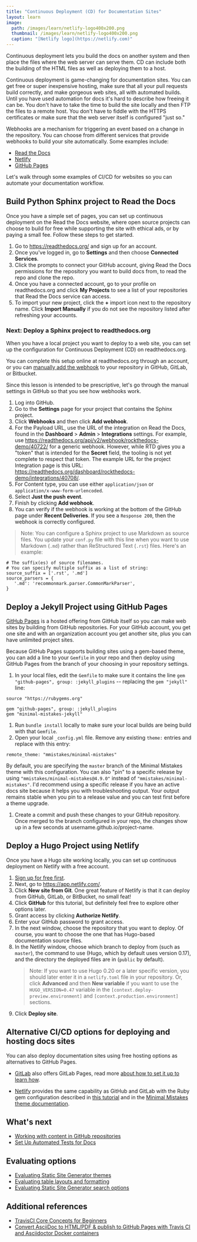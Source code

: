 ```yaml
---
title: "Continuous Deployment (CD) for Documentation Sites"
layout: learn
image:
  path: /images/learn/netlify-logo400x200.png
  thumbnail: /images/learn/netlify-logo400x200.png
  caption: "[Netlify logo](https://netlify.com)"
---
```


Continuous deployment lets you build the docs on another system and then place the files where the web server can serve them. CD can include both the building of the HTML files as well as deploying them to a host.

Continuous deployment is game-changing for documentation sites. You can get free or super inexpensive hosting, make sure that all your pull requests build correctly, and make gorgeous web sites, all with automated builds. Until you have used automation for docs it's hard to describe how freeing it can be. You don't have to take the time to build the site locally and then FTP the files to a remote host. You don't have to fiddle with the HTTPS certificates or make sure that the web server itself is configured "just so."

Webhooks are a mechanism for triggering an event based on a change in the repository. You can choose from different services that provide webhooks to build your site automatically. Some examples include:

* [Read the Docs](https://readthedocs.org/)
* [Netlify](https://www.netlify.com/)
* [GitHub Pages](https://pages.github.com)

Let's walk through some examples of CI/CD for websites so you can automate your documentation workflow.

## Build Python Sphinx project to Read the Docs

Once you have a simple set of pages, you can set up continuous deployment on the Read the Docs website, where open source projects can choose to build for free while supporting the site with ethical ads, or by paying a small fee. Follow these steps to get started.

1. Go to https://readthedocs.org/ and sign up for an account.
1. Once you've logged in, go to **Settings** and then choose **Connected Services**.
1. Click the prompts to connect your GitHub account, giving Read the Docs permissions for the repository you want to build docs from, to read the repo and clone the repo.
1. Once you have a connected account, go to your profile on readthedocs.org and click **My Projects** to see a list of your repositories that Read the Docs service can access.
1. To import your new project, click the **+** import icon next to the repository name. Click **Import Manually** if you do not see the repository listed after refreshing your accounts.

### Next: Deploy a Sphinx project to readthedocs.org

When you have a local project you want to deploy to a web site, you can set up the configuration for Continuous Deployment (CD) on readthedocs.org.

You can complete this setup online at readthedocs.org through an account, or you can [manually add the webhook](https://docs.readthedocs.io/en/latest/webhooks.html#webhook-creation) to your repository in GitHub, GitLab, or Bitbucket.

Since this lesson is intended to be prescriptive, let's go through the manual settings in GitHub so that you see how webhooks work.

1. Log into GitHub.
1. Go to the **Settings** page for your project that contains the Sphinx project.
1. Click **Webhooks** and then click **Add webhook**.
1. For the Payload URL, use the URL of the integration on Read the Docs, found in the **Dashboard** > **Admin** > **Integrations** settings. For example, use https://readthedocs.org/api/v2/webhook/rockthedocs-demo/40722/ for a generic webhook. However, while RTD gives you a "token" that is intended for the **Secret** field, the tooling is not yet complete to respect that token. The example URL for the project Integration page is this URL: https://readthedocs.org/dashboard/rockthedocs-demo/integrations/40708/.
1. For Content type, you can use either `application/json` or `application/x-www-form-urlencoded`.
1. Select **Just the push event**.
1. Finish by clicking **Add webhook**.
1. You can verify if the webhook is working at the bottom of the GitHub page under **Recent Deliveries**. If you see a `Response 200`, then the webhook is correctly configured.

>Note: You can configure a Sphinx project to use Markdown as source files. You update your `conf.py` file with this line when you want to use Markdown (`.md`) rather than ReStructured Text (`.rst`) files. Here's an example:
   ```
   # The suffix(es) of source filenames.
   # You can specify multiple suffix as a list of string:
   source_suffix = ['.rst', '.md']
   source_parsers = {
      '.md': 'recommonmark.parser.CommonMarkParser',
   }
   ```

## Deploy a Jekyll Project using GitHub Pages

[GitHub Pages](https://pages.github.com/) is a hosted offering from GitHub itself so you can make web sites by building from GitHub repositories. For your GitHub account, you get one site and with an organization account you get another site, plus you can have unlimited project sites.

Because GitHub Pages supports building sites using a gem-based theme, you can add a line to your `Gemfile` in your repo and then deploy using GitHub Pages from the branch of your choosing in your repository settings.

1. In your local files, edit the `Gemfile` to make sure it contains the line `gem "github-pages", group: :jekyll_plugins` -- replacing the `gem "jekyll"` line:

```
source "https://rubygems.org"

gem "github-pages", group: :jekyll_plugins
gem "minimal-mistakes-jekyll"
```
1. Run `bundle install` locally to make sure your local builds are being build with that `Gemfile`.
1. Open your local `_config.yml` file. Remove any existing `theme:` entries and replace with this entry:
```
remote_theme: "mmistakes/minimal-mistakes"
```

By default, you are specifying the `master` branch of the Minimal Mistakes theme with this configuration. You can also "pin" to a specific release by using `"mmistakes/minimal-mistakes@4.9.0"` instead of `"mmistakes/minimal-mistakes"`. I'd recommend using a specific release if you have an active docs site because it helps you with troubleshooting output. Your output remains stable when you pin to a release value and you can test first before a theme upgrade.
1. Create a commit and push these changes to your GitHub repository. Once merged to the branch configured in your repo, the changes show up in a few seconds at username.github.io/project-name.

## Deploy a Hugo Project using Netlify

Once you have a Hugo site working locally, you can set up continuous deployment on Netlify with a free account.

1. [Sign up for free first](https://app.netlify.com/signup).
1. Next, go to https://app.netlify.com/.
1. Click **New site from Git**. One great feature of Netlify is that it can deploy from GitHub, GitLab, or BitBucket, no small feat!
1. Click **GitHub** for this tutorial, but definitely feel free to explore other options later.
1. Grant access by clicking **Authorize Netlify**.
1. Enter your GitHub password to grant access.
1. In the next window, choose the repository that you want to deploy. Of course, you want to choose the one that has Hugo-based documentation source files.
1. In the Netlify window, choose which branch to deploy from (such as `master`), the command to use (Hugo, which by default uses version 0.17), and the directory the deployed files are in (`public` by default).
   > Note: If you want to use Hugo 0.20 or a later specific version, you should later enter it in a `netlify.toml` file in your repository. Or, click **Advanced** and then **New variable** if you want to use the `HUGO_VERSION=0.47` variable in the `[context.deploy-preview.environment]` and `[context.production.environment]` sections.
1. Click **Deploy site**.

## Alternative CI/CD options for deploying and hosting docs sites

You can also deploy documentation sites using free hosting options as alternatives to GitHub Pages.

* [GitLab](https://gitlab.com) also offers GitLab Pages, read more [about how to set it up to learn how](https://about.gitlab.com/2016/04/07/gitlab-pages-setup/).

*  [Netlify](https://www.netlify.com) provides the same capability as GitHub and GitLab with the Ruby gem configuration described in [this tutorial](https://www.netlify.com/blog/2015/10/28/a-step-by-step-guide-jekyll-3.0-on-netlify/) and in the [Minimal Mistakes theme documentation](https://mmistakes.github.io/minimal-mistakes/docs/quick-start-guide/#ruby-gem-method).

## What's next

* [Working with content in GitHub repositories](https://docslikecode.com/learn/04-add-content-workflow/)
* [Set Up Automated Tests for Docs](https://www.docslikecode.com/learn/06-test-docs-as-code/)

## Evaluating options

* [Evaluating Static Site Generator themes](https://www.docslikecode.com/learn/07-evaluating-ssg-themes/)
* [Evaluating table layouts and formatting](https://www.docslikecode.com/learn/08-evaluating-table-layouts/)
* [Evaluating Static Site Generator search options](https://www.docslikecode.com/learn/09-ssg-search-implementations/)

## Additional references

* [TravisCI Core Concepts for Beginners](https://docs.travis-ci.com/user/for-beginners)
* [Convert AsciiDoc to HTML/PDF & publish to GitHub Pages with Travis CI and Asciidoctor Docker containers](http://mgreau.com/posts/2016/03/28/asciidoc-to-gh-pages-with-travis-ci-docker-asciidoctor.html)
